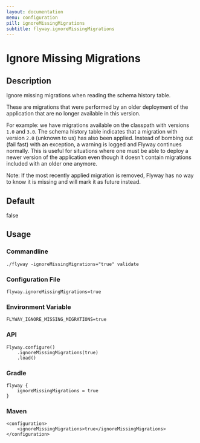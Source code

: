 ```yaml
---
layout: documentation
menu: configuration
pill: ignoreMissingMigrations
subtitle: flyway.ignoreMissingMigrations
---
```


# Ignore Missing Migrations

## Description
Ignore missing migrations when reading the schema history table. 

These are migrations that were performed by an older deployment of the application that are no longer available in this version. 

For example: we have migrations available on the classpath with versions `1.0` and `3.0`. The schema history table indicates that a migration with version `2.0` (unknown to us) has also been applied. Instead of bombing out (fail fast) with an exception, a warning is logged and Flyway continues normally. This is useful for situations where one must be able to deploy a newer version of the application even though it doesn't contain migrations included with an older one anymore.

Note: If the most recently applied migration is removed, Flyway has no way to know it is missing and will mark it as future instead.

## Default
false

## Usage

### Commandline
```
./flyway -ignoreMissingMigrations="true" validate
```

### Configuration File
```
flyway.ignoreMissingMigrations=true
```

### Environment Variable
```
FLYWAY_IGNORE_MISSING_MIGRATIONS=true
```

### API
```
Flyway.configure()
    .ignoreMissingMigrations(true)
    .load()
```

### Gradle
```
flyway {
    ignoreMissingMigrations = true
}
```

### Maven
```
<configuration>
    <ignoreMissingMigrations>true</ignoreMissingMigrations>
</configuration>
```